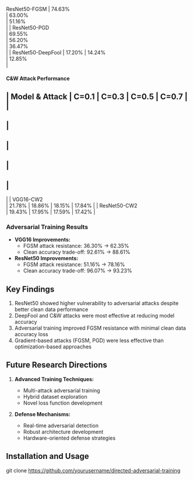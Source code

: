 
 ResNet50-FGSM 
|
 74.63%  
|
 63.00%   
|
 51.16%   
|
|
 ResNet50-PGD  
|
 69.55%  
|
 56.20%   
|
 36.47%   
|
|
 ResNet50-DeepFool
|
 17.20%
|
 14.24%   
|
 12.85%   
|

#### C&W Attack Performance
|
 Model & Attack 
|
 C=0.1 
|
 C=0.3 
|
 C=0.5 
|
 C=0.7 
|
|
----------------
|
-------
|
--------
|
--------
|
--------
|
|
 VGG16-CW2     
|
 21.78%
|
 18.86% 
|
 18.15% 
|
 17.84%
|
|
 ResNet50-CW2   
|
 19.43%
|
 17.95% 
|
 17.59% 
|
 17.42%
|

### Adversarial Training Results
- **VGG16 Improvements:**
  - FGSM attack resistance: 36.30% → 62.35%
  - Clean accuracy trade-off: 92.61% → 88.61%
- **ResNet50 Improvements:**
  - FGSM attack resistance: 51.16% → 78.16%
  - Clean accuracy trade-off: 96.07% → 93.23%

## Key Findings
1. ResNet50 showed higher vulnerability to adversarial attacks despite better clean data performance
2. DeepFool and C&W attacks were most effective at reducing model accuracy
3. Adversarial training improved FGSM resistance with minimal clean data accuracy loss
4. Gradient-based attacks (FGSM, PGD) were less effective than optimization-based approaches

## Future Research Directions
1. **Advanced Training Techniques:**
   - Multi-attack adversarial training
   - Hybrid dataset exploration
   - Novel loss function development

2. **Defense Mechanisms:**
   - Real-time adversarial detection
   - Robust architecture development
   - Hardware-oriented defense strategies

## Installation and Usage
git clone https://github.com/yourusername/directed-adversarial-training
